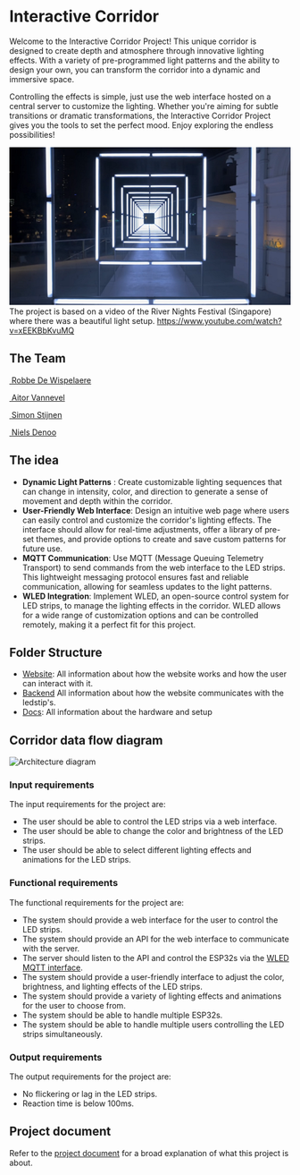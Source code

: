 # Interactive Corridor

Welcome to the Interactive Corridor Project! This unique corridor is designed to create depth and atmosphere through innovative lighting effects. With a variety of pre-programmed light patterns and the ability to design your own, you can transform the corridor into a dynamic and immersive space.

Controlling the effects is simple, just use the web interface hosted on a central server to customize the lighting. Whether you're aiming for subtle transitions or dramatic transformations, the Interactive Corridor Project gives you the tools to set the perfect mood. Enjoy exploring the endless possibilities!

![ExampleCorridor](img/ExampleCorridor.PNG)
The project is based on a video of the River Nights Festival (Singapore) where there was a beautiful light setup.
<https://www.youtube.com/watch?v=xEEKBbKvuMQ>

## The Team

[<img src="https://github.com/RobbeDeW.png" alt="" width="25" style="margin-bottom:-6px;"> Robbe De Wispelaere](https://github.com/RobbeDeW)

[<img src="https://github.com/imawizzard.png" alt="" width="25" style="margin-bottom:-6px;"> Aitor Vannevel](https://github.com/imawizzard)

[<img src="https://github.com/SimonStnn.png" alt="" width="25" style="margin-bottom:-6px;"> Simon Stijnen](https://github.com/SimonStnn)

[<img src="https://github.com/NielsDenoo.png" alt="" width="25" style="margin-bottom:-6px;"> Niels Denoo](https://github.com/NielsDenoo)

## The idea

- **Dynamic Light Patterns** : Create customizable lighting sequences that can change in intensity, color, and direction to generate a sense of movement and depth within the corridor.
- **User-Friendly Web Interface**: Design an intuitive web page where users can easily control and customize the corridor's lighting effects. The interface should allow for real-time adjustments, offer a library of pre-set themes, and provide options to create and save custom patterns for future use.
- **MQTT Communication**: Use MQTT (Message Queuing Telemetry Transport) to send commands from the web interface to the LED strips. This lightweight messaging protocol ensures fast and reliable communication, allowing for seamless updates to the light patterns.
- **WLED Integration**: Implement WLED, an open-source control system for LED strips, to manage the lighting effects in the corridor. WLED allows for a wide range of customization options and can be controlled remotely, making it a perfect fit for this project.

## Folder Structure

- [Website](website/README.md): All information about how the website works and how the user can interact with it.
- [Backend](Backend/README.md) All information about how the website communicates with the ledstip's.
- [Docs](docs/README.md): All information about the hardware and setup

## Corridor data flow diagram

<picture>
  <source
    srcset="docs/exports/SoftwareArchitectureDiagram_dark.svg"
    media="(prefers-color-scheme: dark)"
  />
  <source
    srcset="docs/exports/SoftwareArchitectureDiagram_light.svg"
    media="(prefers-color-scheme: light), (prefers-color-scheme: no-preference)"
  />
  <img alt="Architecture diagram" />
</picture>

### Input requirements

The input requirements for the project are:

- The user should be able to control the LED strips via a web interface.
- The user should be able to change the color and brightness of the LED strips.
- The user should be able to select different lighting effects and animations for the LED strips.

### Functional requirements

The functional requirements for the project are:

- The system should provide a web interface for the user to control the LED strips.
- The system should provide an API for the web interface to communicate with the server.
- The server should listen to the API and control the ESP32s via the [WLED MQTT interface](https://kno.wled.ge/interfaces/mqtt/).
- The system should provide a user-friendly interface to adjust the color, brightness, and lighting effects of the LED strips.
- The system should provide a variety of lighting effects and animations for the user to choose from.
- The system should be able to handle multiple ESP32s.
- The system should be able to handle multiple users controlling the LED strips simultaneously.

### Output requirements

The output requirements for the project are:

- No flickering or lag in the LED strips.
- Reaction time is below 100ms.

## Project document

Refer to the [project document](./project_document.pdf) for a broad explanation of what this project is about.
